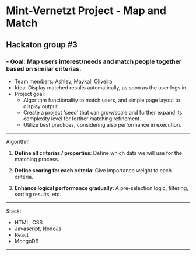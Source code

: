 # Mint-Vernetzt Project - Map and Match

## Hackaton group #3

### - Goal: Map users interest/needs and match people together based on similar criterias.

- Team members: Ashley, Maykal, Oliveira
- Idea: Display matched results automatically, as soon as the user logs in.
- Project goal:
  - Algorithm functionality to match users, and simple page layout to display output.
  - Create a project 'seed' that can grow/scale and further expand its complexity level for forther matching refinement.
  - Utilize best practices, considering also performance in execution.

---

Algorithm

1. **Define all criterias / properties**: Define which data we will use for the matching process.

2. **Define scoring for each criteria**: Give importance weight to each criteria.

3. **Enhance logical performance gradually**: A pre-selection logic, filtering, sorting results, etc.

---

Stack:

- HTML, CSS
- Javascript, NodeJs
- React
- MongoDB

---
